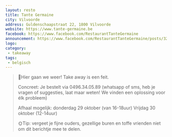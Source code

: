 ```yaml
---
layout: resto
title: Tante Germaine
city: Vilvoorde
address: Guldenschaapstraat 22, 1800 Vilvoorde
website: https://www.tante-germaine.be
facebook: https://www.facebook.com/RestaurantTanteGermaine
announcement: https://www.facebook.com/RestaurantTanteGermaine/posts/3279589132096486
logo: 
category: 
 - takeaway
tags: 
 - belgisch
---
```

> 📣Hier gaan we weer! Take away is een feit.
>
>
> Concreet: 
Je bestelt via 0496.34.05.89 (whatsapp of sms, heb je vragen of suggesties, laat maar weten! We vinden een oplossing voor élk probleem)
>
> Afhaal mogelijk: 
donderdag 29 oktober (van 16-18uur)
Vrijdag 30 oktober (12-14uur)
>
> 🌞Tip: vergeet je fijne ouders, gezellige buren en toffe vrienden niet om dit berichtje mee te delen. 

